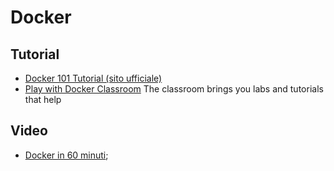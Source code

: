 # Docker

## Tutorial

- [Docker 101 Tutorial (sito ufficiale)](docker_101_tutorial.md)
- [Play with Docker Classroom](https://training.play-with-docker.com/)
The classroom brings you labs and tutorials that help

## Video

- [Docker in 60 minuti](docker_60_minuti_video.md);
